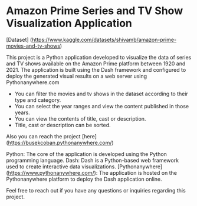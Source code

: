 # Amazon Prime Series and TV Show Visualization Application

[Dataset] (https://www.kaggle.com/datasets/shivamb/amazon-prime-movies-and-tv-shows)

This project is a Python application developed to visualize the data of series and TV shows available on the Amazon Prime platform between 1920 and 2021. 
The application is built using the Dash framework and configured to deploy the generated visual results on a web server using Pythonanywhere.com

- You can filter the movies and tv shows in the dataset according to their type and category.
- You can select the year ranges and view the content published in those years.
- You can view the contents of title, cast or description.
- Title, cast or description can be sorted.

Also you can reach the project [here] (https://busekcoban.pythonanywhere.com/)

Python: The core of the application is developed using the Python programming language.
Dash: Dash is a Python-based web framework used to create interactive data visualizations.
[Pythonanywhere] (https://www.pythonanywhere.com/): The application is hosted on the Pythonanywhere platform to deploy the Dash application online.

Feel free to reach out if you have any questions or inquiries regarding this project.
